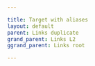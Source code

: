 ```yaml
---

title: Target with aliases
layout: default
parent: Links duplicate
grand_parent: Links L2
ggrand_parent: Links root

---
```

